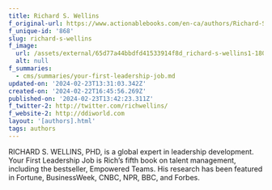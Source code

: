 ```yaml
---
title: Richard S. Wellins
f_original-url: https://www.actionablebooks.com/en-ca/authors/Richard-S.-Wellins/
f_unique-id: '868'
slug: richard-s-wellins
f_image:
  url: /assets/external/65d77a44bbdfd41533914f8d_richard-s-wellins1-180x220.jpeg
  alt: null
f_summaries:
  - cms/summaries/your-first-leadership-job.md
updated-on: '2024-02-23T13:31:03.342Z'
created-on: '2024-02-22T16:45:56.269Z'
published-on: '2024-02-23T13:42:23.311Z'
f_twitter-2: http://twitter.com/richwellins/
f_website-2: http://ddiworld.com
layout: '[authors].html'
tags: authors
---
```


RICHARD S. WELLINS, PHD, is a global expert in leadership development. Your First Leadership Job is Rich’s fifth book on talent management, including the bestseller, Empowered Teams. His research has been featured in Fortune, BusinessWeek, CNBC, NPR, BBC, and Forbes.
